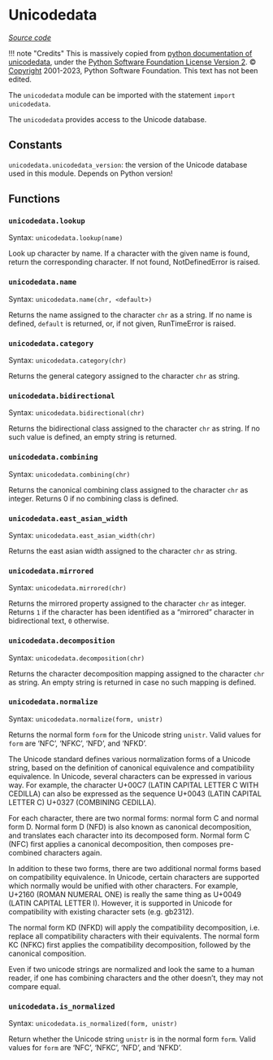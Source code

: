 # Unicodedata

*[Source code](https://github.com/jd-develop/nougaro/blob/main/lib_/unicodedata_.py)*

!!! note "Credits"
    This is massively copied from [python documentation of unicodedata](https://docs.python.org/3/library/unicodedata.html), under the [Python Software Foundation License Version 2](https://www.python.org/download/releases/2.0/license/). © [Copyright](https://docs.python.org/3/copyright.html) 2001-2023, Python Software Foundation. This text has not been edited.

The `unicodedata` module can be imported with the statement `import unicodedata`.

The `unicodedata` provides access to the Unicode database.

## Constants
`unicodedata.unicodedata_version`: the version of the Unicode database used in this module. Depends on Python version!

## Functions
### `unicodedata.lookup`

Syntax: `unicodedata.lookup(name)`

Look up character by name. If a character with the given name is found, return the corresponding character. If not found, NotDefinedError is raised.

### `unicodedata.name`

Syntax: `unicodedata.name(chr, <default>)`

Returns the name assigned to the character `chr` as a string. If no name is defined, `default` is returned, or, if not given, RunTimeError is raised.

### `unicodedata.category`

Syntax: `unicodedata.category(chr)`

Returns the general category assigned to the character `chr` as string.

### `unicodedata.bidirectional`

Syntax: `unicodedata.bidirectional(chr)`

Returns the bidirectional class assigned to the character `chr` as string. If no such value is defined, an empty string is returned.

### `unicodedata.combining`

Syntax: `unicodedata.combining(chr)`

Returns the canonical combining class assigned to the character `chr` as integer. Returns 0 if no combining class is defined.

### `unicodedata.east_asian_width`

Syntax: `unicodedata.east_asian_width(chr)`

Returns the east asian width assigned to the character `chr` as string.

### `unicodedata.mirrored`

Syntax: `unicodedata.mirrored(chr)`

Returns the mirrored property assigned to the character `chr` as integer. Returns `1` if the character has been identified as a “mirrored” character in bidirectional text, `0` otherwise.

### `unicodedata.decomposition`

Syntax: `unicodedata.decomposition(chr)`

Returns the character decomposition mapping assigned to the character `chr` as string. An empty string is returned in case no such mapping is defined.

### `unicodedata.normalize`

Syntax: `unicodedata.normalize(form, unistr)`

Returns the normal form `form` for the Unicode string `unistr`. Valid values for `form` are ‘NFC’, ‘NFKC’, ‘NFD’, and ‘NFKD’.

The Unicode standard defines various normalization forms of a Unicode string, based on the definition of canonical equivalence and compatibility equivalence. In Unicode, several characters can be expressed in various way. For example, the character U+00C7 (LATIN CAPITAL LETTER C WITH CEDILLA) can also be expressed as the sequence U+0043 (LATIN CAPITAL LETTER C) U+0327 (COMBINING CEDILLA).

For each character, there are two normal forms: normal form C and normal form D. Normal form D (NFD) is also known as canonical decomposition, and translates each character into its decomposed form. Normal form C (NFC) first applies a canonical decomposition, then composes pre-combined characters again.

In addition to these two forms, there are two additional normal forms based on compatibility equivalence. In Unicode, certain characters are supported which normally would be unified with other characters. For example, U+2160 (ROMAN NUMERAL ONE) is really the same thing as U+0049 (LATIN CAPITAL LETTER I). However, it is supported in Unicode for compatibility with existing character sets (e.g. gb2312).

The normal form KD (NFKD) will apply the compatibility decomposition, i.e. replace all compatibility characters with their equivalents. The normal form KC (NFKC) first applies the compatibility decomposition, followed by the canonical composition.

Even if two unicode strings are normalized and look the same to a human reader, if one has combining characters and the other doesn’t, they may not compare equal.

### `unicodedata.is_normalized`

Syntax: `unicodedata.is_normalized(form, unistr)`

Return whether the Unicode string `unistr` is in the normal form `form`. Valid values for `form` are ‘NFC’, ‘NFKC’, ‘NFD’, and ‘NFKD’.
